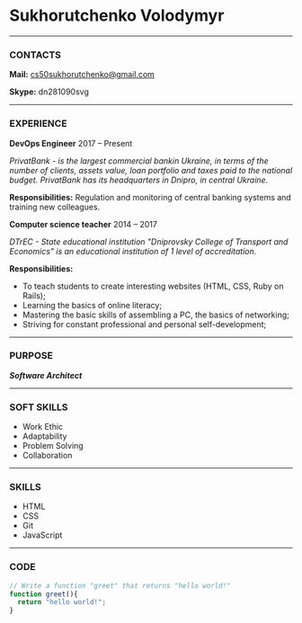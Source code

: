 # Sukhorutchenko Volodymyr
* * *  

### CONTACTS
**Mail:** cs50sukhorutchenko@gmail.com  

**Skype:** dn281090svg 
* * *  

### EXPERIENCE
**DevOps Engineer** 2017 – Present  

*PrivatBank - is the largest commercial bankin Ukraine, in terms of the
number of clients, assets value, loan portfolio and taxes paid to the
national budget. PrivatBank has its headquarters in Dnipro, in central
Ukraine.*  

**Responsibilities:** Regulation and monitoring of central banking systems and training new colleagues.

**Computer science teacher** 2014 – 2017  

*DTrEC - State educational institution "Dniprovsky College of
Transport and Economics" is an educational institution of 1 level of
accreditation.*  

**Responsibilities:**
- To teach students to create interesting websites (HTML, CSS, Ruby on Rails); 
- Learning the basics of  online literacy; 
- Mastering the basic skills of assembling a PC, the basics of networking;
- Striving for constant professional and personal self-development;
* * *  

### PURPOSE 
***Software Architect***
* * *  

### SOFT SKILLS
- Work Ethic
- Adaptability
- Problem Solving
- Collaboration
* * *  

### SKILLS
- HTML
- CSS
- Git
- JavaScript
* * *  

### CODE
```JavaScript
// Write a function "greet" that returns "hello world!"
function greet(){
  return "hello world!";
}
```